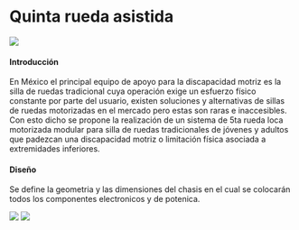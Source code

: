 # Quinta rueda asistida
![](https://lh3.googleusercontent.com/-WR2BezGLMp94DgMkcCmKsU30W_ck1JcWWolZkqBYSh_N3iqRphlqYXLHgjOe3FAeBjeQA=s112)

#### Introducción
En México el principal equipo de apoyo para la discapacidad motriz es la silla de ruedas tradicional cuya operación exige un esfuerzo físico constante por parte del usuario, existen soluciones y alternativas de sillas de ruedas motorizadas en el mercado pero estas son raras e inaccesibles.
Con esto dicho se propone la realización de un sistema de 5ta rueda loca motorizada modular para silla de ruedas tradicionales de  jóvenes y adultos que padezcan una discapacidad motriz o limitación física asociada a extremidades inferiores.

#### Diseño
Se define la geometria y las dimensiones del chasis en el cual se colocarán todos los componentes electronicos y de potenica.

![](https://lh3.googleusercontent.com/-CCM8gjujV-aNEND87mmsA6_ybY2yNF6vKEU6tq96mbKXEVDtJCFbpU9Fxt5Ipl1dJhAGFU=s145)
![](https://lh3.googleusercontent.com/sCcgOwGCqt7WAa2vzehuJgZbzYEUiiCNRTrDpb8K0pXyOCHe49I-bDCxiHlmWyUrEPCMMw=s155)
